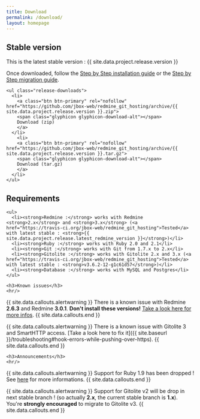 ```yaml
---
title: Download
permalink: /download/
layout: homepage
---
```


<div class="row">
  <div class="col-lg-6">
    <h2>Stable version</h2>
    <p>This is the latest stable version : <span class="label label-success">{{ site.data.project.release.version }}</span></p>
    <p>Once downloaded, follow the <a href="{{ site.baseurl }}/get_started/">Step by Step installation guide</a> or the
      <a href="{{ site.baseurl }}/how-to/migrate/">Step by Step migration guide</a>.</p>

    <ul class="release-downloads">
      <li>
        <a class="btn btn-primary" rel="nofollow" href="https://github.com/jbox-web/redmine_git_hosting/archive/{{ site.data.project.release.version }}.zip">
        <span class="glyphicon glyphicon-download-alt"></span>
        Download (zip)
        </a>
      </li>
        <li>
        <a class="btn btn-primary" rel="nofollow" href="https://github.com/jbox-web/redmine_git_hosting/archive/{{ site.data.project.release.version }}.tar.gz">
        <span class="glyphicon glyphicon-download-alt"></span>
        Download (tar.gz)
        </a>
      </li>
    </ul>
  </div>
  <div class="col-lg-6">
    <h2>Requirements</h2>

    <ul>
      <li><strong>Redmine :</strong> works with Redmine <strong>2.x</strong> and <strong>3.x</strong> (<a href="https://travis-ci.org/jbox-web/redmine_git_hosting">Tested</a> with latest stable : <strong>{{ site.data.project.release.latest_redmine_version }}</strong>)</li>
      <li><strong>Ruby :</strong> works with Ruby 2.0 and 2.1</li>
      <li><strong>Git :</strong> works with Git from 1.7.x to 2.x</li>
      <li><strong>Gitolite :</strong> works with Gitolite 2.x and 3.x (<a href="https://travis-ci.org/jbox-web/redmine_git_hosting">Tested</a> with latest stable : <strong>v3.6.2-12-g1c61d57</strong>)</li>
      <li><strong>Database :</strong> works with MySQL and Postgres</li>
    </ul>
  </div>
</div>

<div class="row">
  <div class="col-lg-12">

    <h3>Known issues</h3>
    <hr/>

{{ site.data.callouts.alertwarning }}
  There is a known issue with Redmine **2.6.3** and Redmine **3.0.1**. **Don't install these versions!** [Take a look here for more infos](https://github.com/jbox-web/redmine_git_hosting/issues/387).
{{ site.data.callouts.end }}

{{ site.data.callouts.alertwarning }}
  There is a known issue with Gitolite 3 and SmartHTTP access. [Take a look here to fix it]({{ site.baseurl }}/troubleshooting#hook-errors-while-pushing-over-https).
{{ site.data.callouts.end }}

    <h3>Announcements</h3>
    <hr/>

{{ site.data.callouts.alertwarning }}
  Support for Ruby 1.9 has been dropped ! See [here](https://www.ruby-lang.org/en/news/2014/01/10/ruby-1-9-3-will-end-on-2015/) for more informations.
{{ site.data.callouts.end }}

{{ site.data.callouts.alertwarning }}
  Support for Gitolite v2 will be drop in next stable branch ! (so actually **2.x**, the current stable branch is **1.x**). You're **strongly encouraged** to migrate to Gitolite v3.
{{ site.data.callouts.end }}

  </div>
</div>
